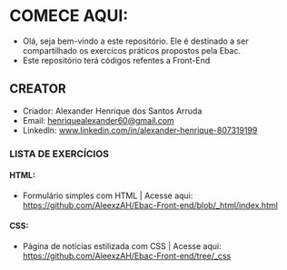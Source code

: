 # COMECE AQUI:
- Olá, seja bem-vindo a este repositório. Ele é destinado a ser compartilhado os exercícos práticos propostos pela Ebac.
- Este repositório terá códigos refentes a Front-End

## CREATOR
- Criador: Alexander Henrique dos Santos Arruda
- Email: henriquealexander60@gmail.com
- Linkedln: www.linkedin.com/in/alexander-henrique-807319199

### LISTA DE EXERCÍCIOS
#### HTML:
- Formulário simples com HTML | Acesse aqui: https://github.com/AleexzAH/Ebac-Front-end/blob/_html/index.html

#### CSS:
- Página de notícias estilizada com CSS | Acesse aqui: https://github.com/AleexzAH/Ebac-Front-end/tree/_css

